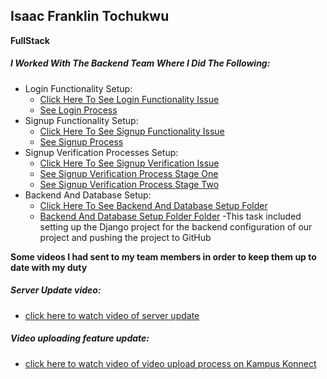 <!-- @format -->

## Isaac Franklin Tochukwu

**FullStack**

##### I Worked With The Backend Team Where I Did The Following:

- Login Functionality Setup: <br>
  - [Click Here To See Login Functionality Issue](https://github.com/zuri-training/kk-platform/issues/3)
  - [See Login Process](http://127.0.0.1:8000/Login/)
- Signup Functionality Setup: <br>
  - [Click Here To See Signup Functionality Issue](https://github.com/zuri-training/kk-platform/issues/2)
  - [See Signup Process](http://127.0.0.1:8000/Signup/)
- Signup Verification Processes Setup: <br>
  - [Click Here To See Signup Verification Issue](https://github.com/zuri-training/kk-platform/issues/10)
  - [See Signup Verification Process Stage One](http://127.0.0.1:8000/validateid/)
  - [See Signup Verification Process Stage Two](http://127.0.0.1:8000/validation2/)
- Backend And Database Setup: <br>
  - [Click Here To See Backend And Database Setup Folder](https://github.com/zuri-training/kk-platform/issues/4)
  - [Backend And Database Setup Folder Folder](https://github.com/zuri-training/kk-platform)
    -This task included setting up the Django project for the backend configuration of our project and pushing the project to GitHub

**Some videos I had sent to my team members in order to keep them up to date with my duty**

##### Server Update video: 

- [click here to watch video of server update](https://youtu.be/US-oWMi9hSU)

##### Video uploading feature update: 

- [click here to watch video of video upload process on Kampus Konnect](https://youtu.be/s7P--WYDHR8)
